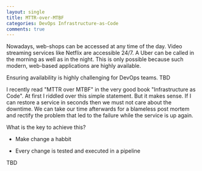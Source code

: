 ```yaml
---
layout: single
title: MTTR-over-MTBF
categories: DevOps Infrastructure-as-Code
comments: true
---
```


Nowadays, web-shops can be accessed at any time of the day. Video streaming services like Netflix are accessible 24/7. A Uber can be called in the morning as well as in the night. This is only possible because such modern, web-based applications are highly available. 

Ensuring availability is highly challenging for DevOps teams. TBD 

I recently read "MTTR over MTBF" in the very good book "Infrastructure as Code". At first I riddled over this simple statement. But it makes sense. If I can restore a service in seconds then we must not care about the downtime. We can take our time afterwards for a blameless post mortem and rectify the problem that led to the failure while the service is up again. 

What is the key to achieve this?

* Make change a habbit

* Every change is tested and executed in a pipeline

TBD
